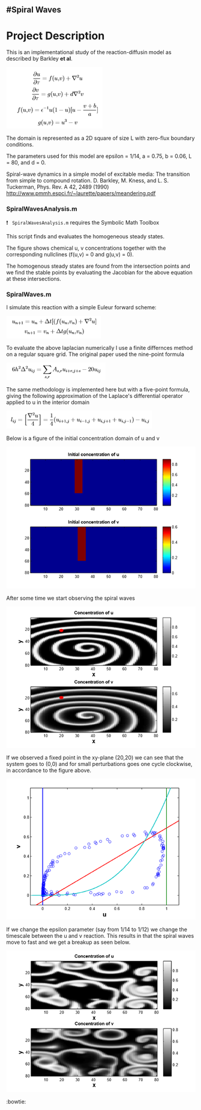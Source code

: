 #Spiral Waves
---------------------

# Project Description
This is an implementational study of the reaction-diffusin model as described by Barkley **et al**. 

![image](figures/eqn/eqn001.png)

The domain is represented as a 2D square of size L with zero-flux boundary conditions.


The parameters used for this model are epsilon = 1/14, a = 0.75, b = 0.06, L = 80, and d = 0.


Spiral-wave dynamics in a simple model of excitable media: The transition from simple to compound rotation. 
D. Barkley, M. Kness, and L. S. Tuckerman, Phys. Rev. A 42, 2489 (1990)
http://www.pmmh.espci.fr/~laurette/papers/meandering.pdf




### SpiralWavesAnalysis.m
:exclamation: ``` SpiralWavesAnalysis.m``` requires the Symbolic Math Toolbox

This script finds and evaluates the homogeneous steady states.

The figure shows chemical u, v concentrations together with the corresponding nullclines (f(u,v) = 0 and g(u,v) = 0).

The homogenous steady states are found from the intersection points and we find the stable points by evaluating the Jacobian for the above equation at these intersections.


### SpiralWaves.m
I simulate this reaction with a simple Euleur forward scheme:

![image](figures/eqn/eqn002.png)

To evaluate the above laplacian numerically I use a finite differnces method on a regular square grid. The original paper used the nine-point formula

![image](figures/eqn/eqn003.png)

The same methodology is implemented here but with a five-point formula, giving the following approximation of the Laplace's differential operator applied to u in the interior domain

![image](figures/eqn/eqn004.png)

Below is a figure of the initial concentration domain of u and v

![image](figures/initial.png?raw=true)

After some time we start observing the spiral waves

![image](figures/spirals.png?raw=true)

If we observed a fixed point in the xy-plane (20,20) we can see that the system goes to (0,0) and for small perturbations goes one cycle clockwise, in accordance to the figure above. 

![image](figures/spacepoint.png?raw=true)

If we change the epsilon parameter (say from 1/14 to 1/12) we change the timescale between the u and v reaction. This results in that the spiral waves move to fast and we get a breakup as seen below.

![image](figures/chaos.png?raw=true)






:bowtie:

